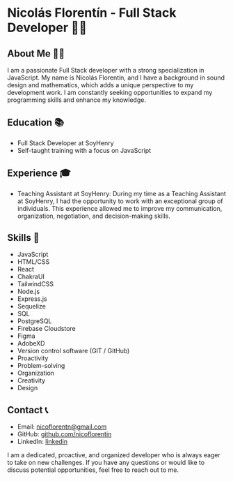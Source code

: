 # Nicolás Florentín - Full Stack Developer 👨‍💻

## About Me 🙋‍♂️
I am a passionate Full Stack developer with a strong specialization in JavaScript. My name is Nicolás Florentín, and I have a background in sound design and mathematics, which adds a unique perspective to my development work. I am constantly seeking opportunities to expand my programming skills and enhance my knowledge.

## Education 📚
- Full Stack Developer at SoyHenry
- Self-taught training with a focus on JavaScript

## Experience 🎓
- Teaching Assistant at SoyHenry: During my time as a Teaching Assistant at SoyHenry, I had the opportunity to work with an exceptional group of individuals. This experience allowed me to improve my communication, organization, negotiation, and decision-making skills.

## Skills 🚀
- JavaScript
- HTML/CSS
- React
- ChakraUI
- TailwindCSS
- Node.js
- Express.js
- Sequelize
- SQL
- PostgreSQL
- Firebase Cloudstore
- Figma
- AdobeXD
- Version control software (GIT / GitHub)
- Proactivity
- Problem-solving
- Organization
- Creativity
- Design

## Contact 📞
- Email: nicoflorentn@gmail.com
- GitHub: [github.com/nicoflorentin](https://github.com/nicoflorentin)
- LinkedIn: [linkedin](https://www.linkedin.com/in/nicol%C3%A1s-florent%C3%ADn-a3771217a/)

I am a dedicated, proactive, and organized developer who is always eager to take on new challenges. If you have any questions or would like to discuss potential opportunities, feel free to reach out to me.
